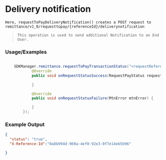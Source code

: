 
# Delivery notification 

`Here, requestToPayDeliveryNotification() creates a POST request to remittance/v1_0/requesttopay/{referenceId}/deliverynotification`

> `This operation is used to send additional Notification to an End User.`

### Usage/Examples

```java

    SDKManager.remittance.requestToPayTransactionStatus("<requestReferenceId>", new RequestPayStatusInterface() {
            @Override
            public void onRequestStatusSuccess(RequestPayStatus requestPayStatus) {
            
            }

            @Override
            public void onRequestStatusFailure(MtnError mtnError) {

            }
        });


```
### Example Output

```json
{
  "status": "true",
  "X-Reference-Id":"0a8b994d-969a-4ef0-92e3-0f7e14eb5b96"

}
```
